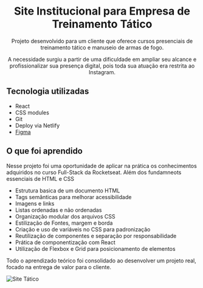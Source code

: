 <div align="center"> 
  <h1>Site Institucional para Empresa de Treinamento Tático</h1> 
</div>
<p align="center">Projeto desenvolvido para um cliente que oferece cursos presenciais de treinamento tático e manuseio de armas de fogo.</p>
<p align="center">A necessidade surgiu a partir de uma dificuldade em ampliar seu alcance e profissionalizar sua presença digital, pois toda sua atuação era restrita ao Instagram.</p>

## Tecnologia utilizadas

- React
- CSS modules
- Git
- Deploy via Netlify
- [Figma](https://www.figma.com/design/9nPmb3jTUYCaH1Gvcy28HT/Perfil-de-viagens-(Community)?node-id=3-376&node-type=canvas&t=akHtvuOyW4tF5IFi-0)

## O que foi aprendido

<p>Nesse projeto foi uma oportunidade de aplicar na prática os conhecimentos adquiridos no curso Full-Stack da Rocketseat. Além dos fundamneots essenciais de HTML e CSS</p>
<ul>
  <li>Estrutura basica de um documento HTML</li>
  <li>Tags semânticas para melhorar acessibilidade</li>
  <li>Imagens e links</li>
  <li>Listas ordenadas e não ordenadas</li>
  <li>Organização modular dos arquivos CSS</li>
  <li>Estilização de Fontes, margem e borda</li>
  <li>Criação e uso de variáveis no CSS para padronização</li>
  <li>Reutilização de componentes e separação por responsabilidade</li>
  <li>Prática de componentização com React</li>
  <li>Utilização de Flexbox e Grid para posicionamento de elementos</li>
</ul>

<p>Todo o aprendizado teórico foi consolidado ao desenvolver um projeto real, focado na entrega de valor para o cliente.</p>

![Site Tático](https://github.com/user-attachments/assets/75d56b9f-c72a-40ad-88b6-b1c7d27d0410)
